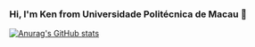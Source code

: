 ### Hi, I'm Ken from Universidade Politécnica de Macau 👋

[![Anurag's GitHub stats](https://github-readme-stats.vercel.app/api?username=ken0225)](https://github-readme-stats-ruby-one.vercel.app)
